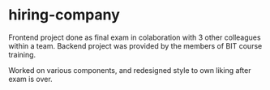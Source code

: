 # hiring-company

Frontend project done as final exam in colaboration with 3 other colleagues within a team.
Backend project was provided by the members of BIT course training.

Worked on various components, and redesigned style to own liking after exam is over.
